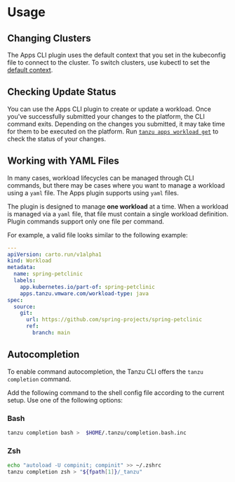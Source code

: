 # Usage

## <a id='changing-clusters'></a> Changing Clusters

The Apps CLI plugin uses the default context that you set in the kubeconfig file to connect to the cluster. To switch clusters, use kubectl to set the [default context](https://kubernetes.io/docs/tasks/access-application-cluster/configure-access-multiple-clusters/).


## <a id='checking-update-status'></a>Checking Update Status

You can use the Apps CLI plugin to create or update a workload. Once you've successfully submitted your changes to the platform, the CLI command exits. Depending on the changes you submitted, it may take time for them to be executed on the platform.
Run [`tanzu apps workload get`](command-reference/tanzu_apps_workload_get.md) to check the status of your changes.

## <a id='yaml-files'></a> Working with YAML Files

In many cases, workload lifecycles can be managed through CLI commands, but there may be cases where you want to manage a workload using a `yaml` file. The Apps plugin supports using `yaml` files. 

The plugin is designed to manage **one workload** at a time. When a workload is managed via a `yaml` file, that file must contain a single workload definition. Plugin commands support only one file per command.

For example, a valid file looks similar to the following example:

```yaml
---
apiVersion: carto.run/v1alpha1
kind: Workload
metadata:
  name: spring-petclinic
  labels:
    app.kubernetes.io/part-of: spring-petclinic
    apps.tanzu.vmware.com/workload-type: java
spec:
  source:
    git:
      url: https://github.com/spring-projects/spring-petclinic
      ref:
        branch: main
```
## <a id='autocompletion'></a>Autocompletion

To enable command autocompletion, the Tanzu CLI offers the `tanzu completion` command.

Add the following command to the shell config file according to the current setup. Use one of the following options:

### Bash

```bash
tanzu completion bash >  $HOME/.tanzu/completion.bash.inc
```

### Zsh

```sh
echo "autoload -U compinit; compinit" >> ~/.zshrc
tanzu completion zsh > "${fpath[1]}/_tanzu"
```
